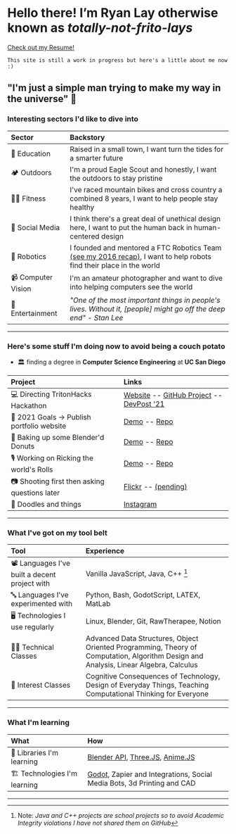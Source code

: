# Hello there! I’m Ryan Lay otherwise known as *totally-not-frito-lays*
[Check out my Resume!](https://docs.google.com/document/d/19y4DYlpCbBB4MznEPp1gzgv9rbn6oTp7/edit?usp=sharing&ouid=104886245357892407782&rtpof=true&sd=true)

```
This site is still a work in progress but here's a little about me now :)
```

## "I'm just a simple man trying to make my way in the universe" 🌌
### Interesting sectors I'd like to dive into 

| Sector | Backstory |
| :--- | :--- |
|🧮 Education | Raised in a small town, I want turn the tides for a smarter future |
|🏕️ Outdoors | I'm a proud Eagle Scout and honestly, I want the outdoors to stay pristine |
|🚴‍♂️ Fitness | I've raced mountain bikes and cross country a combined 8 years, I want to help people stay healthy |
|📱 Social Media | I think there's a great deal of unethical design here, I want to put the human back in human-centered design |
|🤖 Robotics | I founded and mentored a FTC Robotics Team [(see my 2016 recap)](https://youtu.be/svJWyWrwLh4), I want to help robots find their place in the world |
|📹 Computer Vision | I'm an amateur photographer and want to dive into helping computers see the world |
|🎥 Entertainment | *"One of the most important things in people's lives. Without it, [people] might go off the deep end" - Stan Lee*

---

### Here's some stuff I'm doing now to avoid being a couch potato
- 🏛️ finding a degree in **Computer Science Engineering** at **UC San Diego**

| Project | Links |
| :--- | :--- |
| 💻 Directing TritonHacks Hackathon | [Website](https://www.tritonhacks.org/) -- [GitHub Project](https://github.com/tritonhacks) -- [DevPost '21](https://tritonhacks-2021.devpost.com/?ref_feature=challenge&ref_medium=discover) |
| 🥅 2021 Goals -> Publish portfolio website | [Demo](https://totally-not-frito-lays.github.io/) -- [Repo](https://github.com/totally-not-frito-lays/totally-not-frito-lays.github.io) |
| 🍩 Baking up some Blender'd Donuts | [Demo](https://totally-not-frito-lays.github.io/Donut/) -- [Repo](https://github.com/totally-not-frito-lays/Donut) |
| 🎙️ Working on Ricking the world's Rolls | [Demo](https://totally-not-frito-lays.github.io/RickRollBot/) -- [Repo](https://github.com/totally-not-frito-lays/RickRollBot) |
| 📷 Shooting first then asking questions later | [Flickr](https://www.flickr.com/photos/137664649@N02) -- [(pending)]() |
| 🎨 Doodles and things | [Instagram](https://www.instagram.com/slightly_stale_scraps/) |

---

### What I've got on my tool belt

| Tool | Experience |
| :--- | :--- |
| 📽️ Languages I've built a decent project with | Vanilla JavaScript, Java, C++ [^1] |
| 🔤 Languages I've experimented with | Python, Bash, GodotScript, LATEX, MatLab |
| 🖥️ Technologies I use regularly | Linux, Blender, Git, RawTherapee, Notion |
| 👨‍🎓 Technical Classes | Advanced Data Structures, Object Oriented Programming, Theory of Computation, Algorithm Design and Analysis, Linear Algebra, Calculus |
| 🎨 Interest Classes | Cognitive Consequences of Technology, Design of Everyday Things, Teaching Computational Thinking for Everyone |

[^1]: Note: *Java and C++ projects are school projects so to avoid Academic Integrity violations I have not shared them on GitHub*

---

### What I'm learning

| What | How |
| :--- | :--- |
| 🍼 Libraries I'm learning | [Blender API](https://docs.blender.org/api/current/info_overview.html), [Three.JS](https://threejs.org/), [Anime.JS](https://animejs.com/) |
| 🏗️ Technologies I'm learning | [Godot](https://godotengine.org/), Zapier and Integrations, Social Media Bots, 3d Printing and CAD |

---
